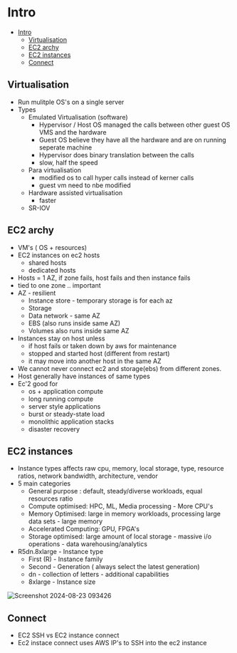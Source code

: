 
# Intro

- [Intro](#intro)
  - [Virtualisation](#virtualisation)
  - [EC2 archy](#ec2-archy)
  - [EC2 instances](#ec2-instances)
  - [Connect](#connect)

## Virtualisation

- Run mulitple OS's on a single server
- Types
  - Emulated Virtualisation (software)
    - Hypervisor / Host OS managed the calls between other guest OS VMS and the hardware
    - Guest OS believe they have all the hardware and are on running seperate machine
    - Hypervisor does binary translation between the calls
    - slow, half the speed
  - Para virtualisation
    - modified os to call hyper calls instead of kerner calls
    - guest vm need to nbe modified
  - Hardware assisted virtualisation
    - faster
  - SR-IOV

## EC2 archy

- VM's ( OS + resources)
- EC2 instances on ec2 hosts
  - shared hosts
  - dedicated hosts
- Hosts = 1 AZ, if zone fails, host fails and then instance fails
- tied to one zone .. important
- AZ - resilient
  - Instance store - temporary storage is for each az
  - Storage
  - Data network - same AZ
  - EBS (also runs inside same AZ)
  - Volumes also runs inside same AZ
- Instances stay on host unless
  - if host fails or taken down by aws for maintenance
  - stopped and started host  (different from restart)
  - it may move into another host in the same AZ
- We cannot never connect ec2 and storage(ebs) from different zones.
- Host generally have instances of same types
- Ec'2 good for
  - os + application compute 
  - long running compute
  - server style applications
  - burst or steady-state load
  - monolithic application stacks
  - disaster recovery

## EC2 instances

- Instance types affects raw cpu, memory, local storage, type, resource ratios, network bandwidth, architecture, vendor
- 5 main categories
  - General purpose : default, steady/diverse workloads, equal resources ratio
  - Compute optimised: HPC, ML, Media processing - More CPU's
  - Memory Optimised: large in memory workloads, processing large data sets - large memory
  - Accelerated Computing: GPU, FPGA's 
  - Storage optimised: large amount of local storage - massive i/o operations - data warehousing/analytics
- R5dn.8xlarge - Instance type
  - First (R) - Instance family
  - Second - Generation ( always select the latest generation)
  - dn - collection of letters - additional capabilities 
  - 8xlarge - Instance size

![Screenshot 2024-08-23 093426](https://github.com/user-attachments/assets/d0bfca7c-ed16-42a3-b7b3-9a30367c3158)

## Connect

- EC2 SSH vs EC2 instance connect
- Ec2 instace connect uses AWS IP's to SSH into the ec2 instance

